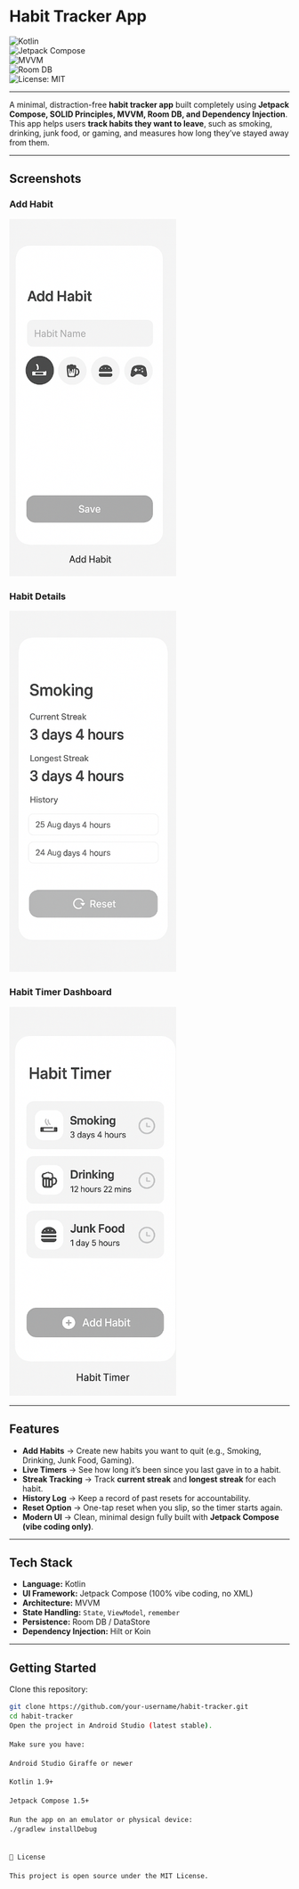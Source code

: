 # Habit Tracker App  

![Kotlin](https://img.shields.io/badge/Kotlin-1.9-blue?logo=kotlin)  
![Jetpack Compose](https://img.shields.io/badge/Jetpack%20Compose-UI-orange?logo=jetpackcompose)  
![MVVM](https://img.shields.io/badge/Architecture-MVVM-brightgreen)  
![Room DB](https://img.shields.io/badge/Database-Room-red)  
![License: MIT](https://img.shields.io/badge/License-MIT-yellow)  

---

A minimal, distraction-free **habit tracker app** built completely using **Jetpack Compose, SOLID Principles, MVVM, Room DB, and Dependency Injection**.  
This app helps users **track habits they want to leave**, such as smoking, drinking, junk food, or gaming, and measures how long they’ve stayed away from them.

---

## Screenshots  

### Add Habit  
<img src="Screenshots/Screen1.png" width="300"/>

### Habit Details  
<img src="Screenshots/Screen2.png" width="300"/>

### Habit Timer Dashboard  
<img src="Screenshots/Screen3.png" width="300"/>

---

## Features  

- **Add Habits** → Create new habits you want to quit (e.g., Smoking, Drinking, Junk Food, Gaming).  
- **Live Timers** → See how long it’s been since you last gave in to a habit.  
- **Streak Tracking** → Track **current streak** and **longest streak** for each habit.  
- **History Log** → Keep a record of past resets for accountability.  
- **Reset Option** → One-tap reset when you slip, so the timer starts again.  
- **Modern UI** → Clean, minimal design fully built with **Jetpack Compose (vibe coding only)**.  

---

## Tech Stack  

- **Language:** Kotlin  
- **UI Framework:** Jetpack Compose (100% vibe coding, no XML)  
- **Architecture:** MVVM  
- **State Handling:** `State`, `ViewModel`, `remember`  
- **Persistence:** Room DB / DataStore  
- **Dependency Injection:** Hilt or Koin  

---

## Getting Started  

Clone this repository:  

```bash
git clone https://github.com/your-username/habit-tracker.git
cd habit-tracker
Open the project in Android Studio (latest stable).

Make sure you have:

Android Studio Giraffe or newer

Kotlin 1.9+

Jetpack Compose 1.5+

Run the app on an emulator or physical device:
./gradlew installDebug


📜 License

This project is open source under the MIT License.

